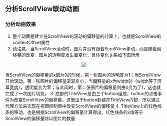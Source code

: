 ## 分析ScrollView联动动画

### 分析动画效果
1. 整个动画是建立在ScrollView的滚动的偏移量的计算上，也就是ScrollView的contentOffset属性
2. 请注意，当ScrollView滚动时，图片并没有跟着ScrollView移动，而是随着偏移量的改变，图片的透明度发生着变化，具体变化关系如下图所示

<p align="center"> 
<img src="https://github.com/sunnnybear/Zeno-Blog/blob/master/content/images/scrollView联动1.png">
</p> 

当ScrollView的偏移量的x值为0的时候，第一张图片的透明度为1；当ScrollView开始滚动，第一张图片的偏移量渐渐变小，当偏移量的x为width时（width等于屏幕宽度），透明度变为零；与此同时，第二张图片的偏移量则由0变为了1，这也就完成了一次图片切换。
3. 底部的TitleView是由三个button组成，button的点击事件为改变ScrollView的偏移量。这里由于button封装在TitleView内部，所以通过代理方法来实现在视图控制器中改变ScrollView的偏移量
4. TitleView上的红色线条的移动，也是根据ScrollView的偏移量计算得出，红色线条的x值等于ScrollView的偏移量除以图片的数量